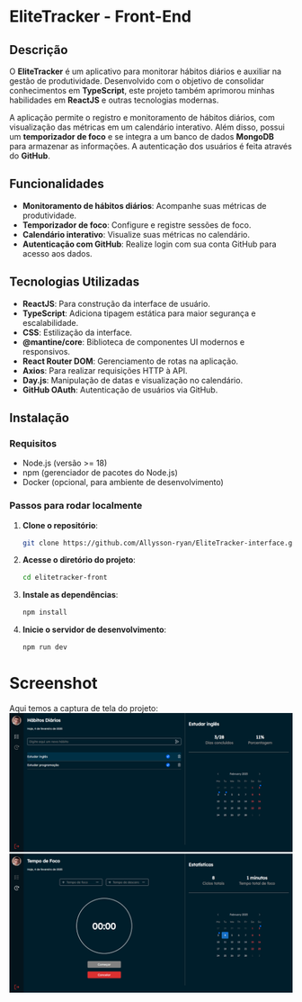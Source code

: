 # EliteTracker - Front-End

## Descrição

O **EliteTracker** é um aplicativo para monitorar hábitos diários e auxiliar na gestão de produtividade. Desenvolvido com o objetivo de consolidar conhecimentos em **TypeScript**, este projeto também aprimorou minhas habilidades em **ReactJS** e outras tecnologias modernas.

A aplicação permite o registro e monitoramento de hábitos diários, com visualização das métricas em um calendário interativo. Além disso, possui um **temporizador de foco** e se integra a um banco de dados **MongoDB** para armazenar as informações. A autenticação dos usuários é feita através do **GitHub**.

## Funcionalidades

- **Monitoramento de hábitos diários**: Acompanhe suas métricas de produtividade.
- **Temporizador de foco**: Configure e registre sessões de foco.
- **Calendário interativo**: Visualize suas métricas no calendário.
- **Autenticação com GitHub**: Realize login com sua conta GitHub para acesso aos dados.

## Tecnologias Utilizadas

- **ReactJS**: Para construção da interface de usuário.
- **TypeScript**: Adiciona tipagem estática para maior segurança e escalabilidade.
- **CSS**: Estilização da interface.
- **@mantine/core**: Biblioteca de componentes UI modernos e responsivos.
- **React Router DOM**: Gerenciamento de rotas na aplicação.
- **Axios**: Para realizar requisições HTTP à API.
- **Day.js**: Manipulação de datas e visualização no calendário.
- **GitHub OAuth**: Autenticação de usuários via GitHub.

## Instalação

### Requisitos

- Node.js (versão >= 18)
- npm (gerenciador de pacotes do Node.js)
- Docker (opcional, para ambiente de desenvolvimento)

### Passos para rodar localmente

1. **Clone o repositório**:

   ```bash
   git clone https://github.com/Allysson-ryan/EliteTracker-interface.git

   ```

2. **Acesse o diretório do projeto**:

   ```bash
   cd elitetracker-front

   ```

3. **Instale as dependências**:

   ```bash
   npm install

   ```

4. **Inicie o servidor de desenvolvimento**:

   ```bash
   npm run dev
   ```

# Screenshot

Aqui temos a captura de tela do projeto:
![screenshot](src/assets/tela-habitos.png)
![screenshot](src/assets/tela-foco.png)
